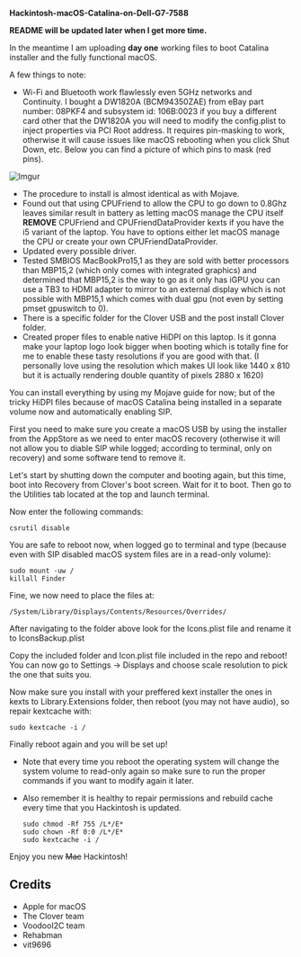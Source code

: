 **Hackintosh-macOS-Catalina-on-Dell-G7-7588**

**README will be updated later when I get more time.**

In the meantime I am uploading **day one** working files to boot Catalina installer and the fully functional macOS.

A few things to note:

* Wi-Fi and Bluetooth work flawlessly even 5GHz networks and Continuity. I bought a DW1820A (BCM94350ZAE) from eBay part number: 08PKF4 and subsystem id: 106B:0023 if you buy a different card other that the DW1820A you will need to modify the config.plist to inject properties via PCI Root address. It requires pin-masking to work, otherwise it will cause issues like macOS rebooting when you click Shut Down, etc. Below you can find a picture of which pins to mask (red pins).

![Imgur](https://i.imgur.com/kof6tzz.png)

* The procedure to install is almost identical as with Mojave.
* Found out that using CPUFriend to allow the CPU to go down to 0.8Ghz leaves similar result in battery as letting macOS manage the CPU itself **REMOVE** CPUFriend and CPUFriendDataProvider kexts if you have the i5 variant of the laptop. You have to options either let macOS manage the CPU or create your own CPUFriendDataProvider.
* Updated every possible driver.
* Tested SMBIOS MacBookPro15,1 as they are sold with better processors than MBP15,2 (which only comes with integrated graphics) and determined that MBP15,2 is the way to go as it only has iGPU you can use a TB3 to HDMI adapter to mirror to an external display which is not possible with MBP15,1 which comes with dual gpu (not even by setting pmset gpuswitch to 0).
* There is a specific folder for the Clover USB and the post install Clover folder.
* Created proper files to enable native HiDPI on this laptop. Is it gonna make your laptop logo look bigger when booting which is totally fine for me to enable these tasty resolutions if you are good with that. (I personally love using the resolution which makes UI look like 1440 x 810 but it is actually rendering double quantity of pixels 2880 x 1620)

You can install everything by using my Mojave guide for now; but of the tricky HiDPI files because of macOS Catalina being installed in a separate volume now and automatically enabling SIP.

First you need to make sure you create a macOS USB by using the installer from the AppStore as we need to enter macOS recovery (otherwise it will not allow you to diable SIP while logged; according to terminal, only on recovery) and some software tend to remove it.

Let's start by shutting down the computer and booting again, but this time, boot into Recovery from Clover's boot screen.
Wait for it to boot. Then go to the Utilities tab located at the top and launch terminal. 

Now enter the following commands:

	csrutil disable
	
You are safe to reboot now, when logged go to terminal and type (because even with SIP disabled macOS system files are in a read-only volume):
	
	sudo mount -uw /
	killall Finder
	
Fine, we now need to place the files at:

	/System/Library/Displays/Contents/Resources/Overrides/

After navigating to the folder above look for the Icons.plist file and rename it to IconsBackup.plist

Copy the included folder and Icon.plist file included in the repo and reboot! You can now go to Settings -> Displays and choose scale resolution to pick the one that suits you.

Now make sure you install with your preffered kext installer the ones in kexts to Library.Extensions folder, then reboot (you may not have audio), so repair kextcache with:

	sudo kextcache -i /

Finally reboot again and you will be set up!

* Note that every time you reboot the operating system will change the system volume to read-only again so make sure to run the proper commands if you want to modify again it later. 

* Also remember it is healthy to repair permissions and rebuild cache every time that you Hackintosh is updated.

	```
	sudo chmod -Rf 755 /L*/E*
	sudo chown -Rf 0:0 /L*/E*
	sudo kextcache -i /

Enjoy you new ~~Mac~~ Hackintosh!

## Credits

* Apple for macOS
* The Clover team
* VoodooI2C team
* Rehabman
* vit9696
